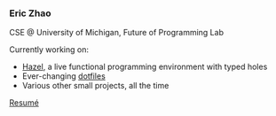 ### Eric Zhao

CSE @ University of Michigan, Future of Programming Lab

Currently working on:
-   [Hazel](https://hazel.org), a live functional programming environment with typed holes
-   Ever-changing [dotfiles](https://github.com/mirryi/dotfiles)
-   Various other small projects, all the time

[Resumé](https://github.com/mirryi/resume/releases/download/latest/resume.pdf)
